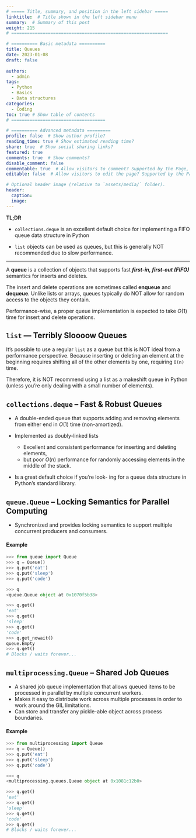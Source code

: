 ```yaml
---
# ===== Title, summary, and position in the left sidebar =====
linktitle:  # Title shown in the left sidebar menu
summary:  # Summary of this post
weight: 215
# ============================================================

# ========== Basic metadata ==========
title: Queues
date: 2023-01-08
draft: false
 
authors:
  - admin
tags:
  - Python
  - Basics
  - Data structures
categories:
  - Coding 
toc: true # Show table of contents
# ====================================

# ========== Advanced metadata =========
profile: false  # Show author profile?
reading_time: true # Show estimated reading time?
share: true  # Show social sharing links?
featured: true
comments: true  # Show comments?
disable_comment: false
commentable: true  # Allow visitors to comment? Supported by the Page, Post, and Book content types.
editable: false  # Allow visitors to edit the page? Supported by the Page, Post, and Book content types.

# Optional header image (relative to `assets/media/` folder).
header:
  caption: 
  image:  
---
```


**TL;DR**

- `collections.deque` is an excellent default choice for implementing a FIFO queue data structure in Python

- `list` objects can be used as queues, but this is generally NOT recommended due to slow performance.

------

A **queue** is a collection of objects that supports fast ***first-in, first-out (FIFO)*** semantics for inserts and deletes. 

The insert and delete operations are sometimes called **enqueue** and **dequeue**. Unlike lists or arrays, queues typically do NOT allow for random access to the objects they contain.

Performance-wise, a proper queue implementation is expected to take $O(1)$ time for insert and delete operations.

## `list` — Terribly Sloooow Queues

It’s possible to use a regular `list` as a queue but this is NOT ideal from a performance perspective. Because inserting or deleting an element at the beginning requires shifting all of the other elements by one, requiring `O(n)` time.

Therefore, it is NOT recommend using a list as a makeshift queue in Python (unless you’re only dealing with a small number of elements). 

## `collections.deque` – Fast & Robust Queues

- A double-ended queue that supports adding and removing elements from either end in $O(1)$ time (non-amortized).
- Implemented as doubly-linked lists
  - Excellent and consistent performance for inserting and deleting elements, 
  - but poor $O(n)$ performance for randomly accessing elements in the middle of the stack.

- Is a great default choice if you’re look- ing for a queue data structure in Python’s standard library.

## `queue.Queue` – Locking Semantics for Parallel Computing

- Synchronized and provides locking semantics to support multiple concurrent producers and consumers.

#### Example

```python
>>> from queue import Queue
>>> q = Queue()
>>> q.put('eat')
>>> q.put('sleep')
>>> q.put('code')

>>> q
<queue.Queue object at 0x1070f5b38>

>>> q.get()
'eat'
>>> q.get()
'sleep'
>>> q.get()
'code'
>>> q.get_nowait()
queue.Empty
>>> q.get()
# Blocks / waits forever...
```

## `multiprocessing.Queue` – Shared Job Queues

- A shared job queue implementation that allows queued items to be processed in parallel by multiple concurrent workers.
- Makes it easy to distribute work across multiple processes in order to work around the GIL limitations.
- Can store and transfer any pickle-able object across process boundaries.

#### Example

```python
>>> from multiprocessing import Queue
>>> q = Queue()
>>> q.put('eat')
>>> q.put('sleep')
>>> q.put('code')

>>> q
<multiprocessing.queues.Queue object at 0x1081c12b0>

>>> q.get()
'eat'
>>> q.get()
'sleep'
>>> q.get()
'code'
>>> q.get()
# Blocks / waits forever...
```

